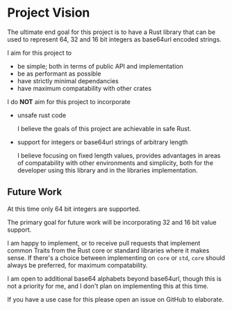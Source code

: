 # Project Vision
The ultimate end goal for this project is to have a Rust library that can be used to represent 64, 32 and 16 bit integers as base64url encoded strings.

I aim for this project to

- be simple; both in terms of public API and implementation
- be as performant as possible
- have strictly minimal dependancies
- have maximum compatability with other crates

I do **NOT** aim for this project to incorporate

- unsafe rust code

  I believe the goals of this project are achievable in safe Rust.

- support for integers or base64url strings of arbitrary length

  I believe focusing on fixed length values, provides advantages in areas of compatability with other environments and simplicity, both for the developer using this library and in the libraries implementation.

## Future Work
At this time only 64 bit integers are supported.

The primary goal for future work will be incorporating 32 and 16 bit value support.

I am happy to implement, or to receive pull requests that implement common Traits from the Rust core or standard libraries where it makes sense.
If there's a choice between implementing on `core` or `std`, `core` should always be preferred, for maximum compatability.

I am open to additional base64 alphabets beyond base64url, though this is not a priority for me, and I don't plan on implementing this at this time.

If you have a use case for this please open an issue on GitHub to elaborate.